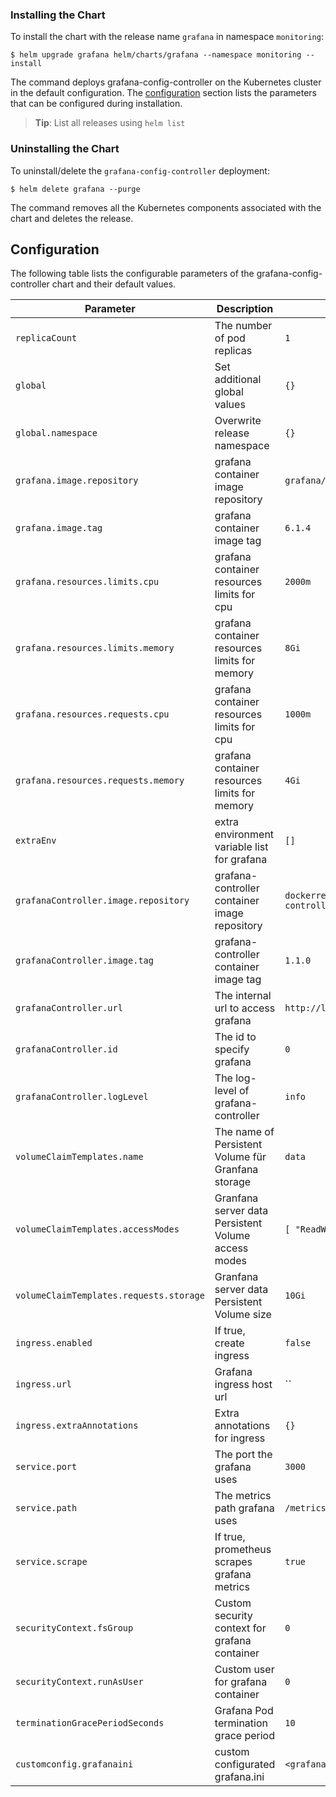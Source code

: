 ### Installing the Chart

To install the chart with the release name `grafana` in namespace `monitoring`:

```console
$ helm upgrade grafana helm/charts/grafana --namespace monitoring --install
```
The command deploys grafana-config-controller on the Kubernetes cluster in the default configuration. The [configuration](#configuration) section lists the parameters that can be configured during installation.

> **Tip**: List all releases using `helm list`

### Uninstalling the Chart

To uninstall/delete the `grafana-config-controller` deployment:

```console
$ helm delete grafana --purge
```

The command removes all the Kubernetes components associated with the chart and deletes the release.

## Configuration
The following table lists the configurable parameters of the grafana-config-controller chart and their default values.

Parameter | Description | Default
--------- | ----------- | -------
`replicaCount` | The number of pod replicas | `1`
`global` | Set additional global values | `{}`
`global.namespace` | Overwrite release namespace | `{}`
`grafana.image.repository` | grafana container image repository | `grafana/grafana`
`grafana.image.tag` | grafana container image tag | `6.1.4`
`grafana.resources.limits.cpu` | grafana container resources limits for cpu | `2000m`
`grafana.resources.limits.memory` | grafana container resources limits for memory | `8Gi`
`grafana.resources.requests.cpu` | grafana container resources limits for cpu | `1000m`
`grafana.resources.requests.memory` | grafana container resources limits for memory | `4Gi`
`extraEnv` | extra environment variable list for grafana | `[]`
`grafanaController.image.repository` | grafana-controller container image repository | `dockerregistry/grafana-controller`
`grafanaController.image.tag` | grafana-controller container image tag | `1.1.0`
`grafanaController.url` | The internal url to access grafana | `http://localhost:3000`
`grafanaController.id` | The id to specify grafana | `0`
`grafanaController.logLevel` | The log-level of grafana-controller | `info`
`volumeClaimTemplates.name` | The name of Persistent Volume für Granfana storage | `data`
`volumeClaimTemplates.accessModes` | Granfana server data Persistent Volume access modes | `[ "ReadWriteOnce" ]`
`volumeClaimTemplates.requests.storage` | Granfana server data Persistent Volume size | `10Gi`
`ingress.enabled` | If true, create ingress | `false`
`ingress.url` | Grafana ingress host url | ``
`ingress.extraAnnotations` | Extra annotations for ingress | `{}`
`service.port` | The port the grafana uses | `3000`
`service.path` | The metrics path grafana uses | `/metrics`
`service.scrape` | If true, prometheus scrapes grafana metrics | `true`
`securityContext.fsGroup` | Custom security context for grafana container | `0`
`securityContext.runAsUser` | Custom user for grafana container | `0`
`terminationGracePeriodSeconds` | Grafana Pod termination grace period | `10`
`customconfig.grafanaini` | custom configurated grafana.ini | `<grafana.ini>`

